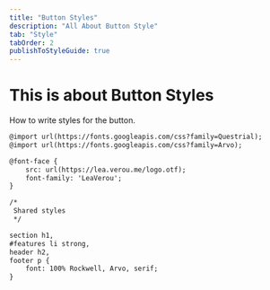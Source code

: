 ```yaml
---
title: "Button Styles"
description: "All About Button Style"
tab: "Style"
tabOrder: 2
publishToStyleGuide: true
---
```


# This is about Button Styles

How to write styles for the button.

```html
@import url(https://fonts.googleapis.com/css?family=Questrial);
@import url(https://fonts.googleapis.com/css?family=Arvo);

@font-face {
	src: url(https://lea.verou.me/logo.otf);
	font-family: 'LeaVerou';
}

/*
 Shared styles
 */

section h1,
#features li strong,
header h2,
footer p {
	font: 100% Rockwell, Arvo, serif;
}
```
